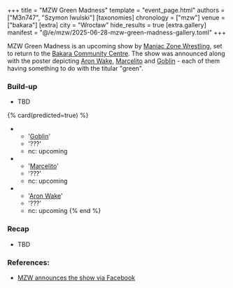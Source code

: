 +++
title = "MZW Green Madness"
template = "event_page.html"
authors = ["M3n747", "Szymon Iwulski"]
[taxonomies]
chronology = ["mzw"]
venue = ["bakara"]
[extra]
city = "Wrocław"
hide_results = true
[extra.gallery]
manifest = "@/e/mzw/2025-06-28-mzw-green-madness-gallery.toml"
+++

MZW Green Madness is an upcoming show by [Maniac Zone Wrestling](@/o/mzw.md), set to return to the [Bakara Community Centre](@/v/bakara.md).
The show was announced along with the poster depicting [Aron Wake](@/w/aron-wake.md), [Marcelito](@/w/marcelito.md) and [Goblin](@/w/goblin.md) - each of them having something to do with the titular "green".

### Build-up

* TBD

{% card(predicted=true) %}
- - '[Goblin](@/w/goblin.md)'
  - '???'
  - nc: upcoming
- - '[Marcelito](@/w/marcelito.md)'
  - '???'
  - nc: upcoming
- - '[Aron Wake](@/w/aron-wake.md)'
  - '???'
  - nc: upcoming
{% end %}

### Recap

* TBD

### References:

* [MZW announces the show via Facebook](https://www.facebook.com/photo/?fbid=1096604642497925&set=a.548442050647523)
